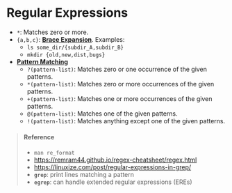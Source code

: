 # Regular Expressions

- `*`: Matches zero or more.
- `{a,b,c}`: [**Brace Expansion**](https://www.gnu.org/software/bash/manual/html_node/Brace-Expansion.html). Examples:
  - `ls some_dir/{subdir_A,subdir_B}`
  - `mkdir {old,new,dist,bugs}`
- [**Pattern Matching**](https://www.gnu.org/software/bash/manual/html_node/Pattern-Matching.html)
  - `?(pattern-list)`: Matches zero or one occurrence of the given patterns.
  - `*(pattern-list)`: Matches zero or more occurrences of the given patterns.
  - `+(pattern-list)`: Matches one or more occurrences of the given patterns.
  - `@(pattern-list)`: Matches one of the given patterns.
  - `!(pattern-list)`: Matches anything except one of the given patterns.


> #### Reference
> - `man re_format`
> - https://remram44.github.io/regex-cheatsheet/regex.html
> - https://linuxize.com/post/regular-expressions-in-grep/
> - **`grep`**: print lines matching a pattern
> - **`egrep`**: can handle extended regular expressions (EREs)